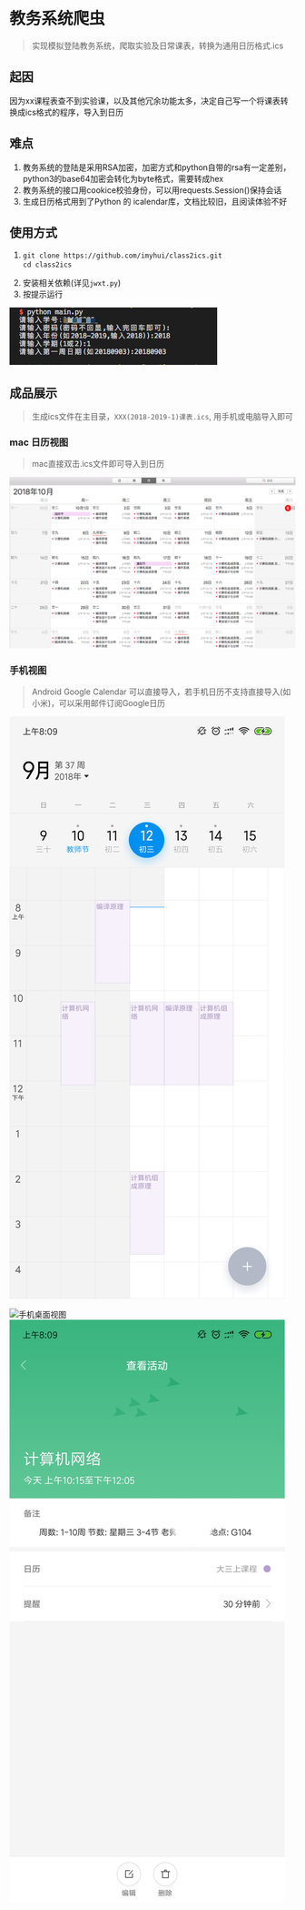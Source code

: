 # 教务系统爬虫

> 实现模拟登陆教务系统，爬取实验及日常课表，转换为通用日历格式.ics

## 起因
因为xx课程表查不到实验课，以及其他冗余功能太多，决定自己写一个将课表转换成ics格式的程序，导入到日历

## 难点
1. 教务系统的登陆是采用RSA加密，加密方式和python自带的rsa有一定差别，python3的base64加密会转化为byte格式，需要转成hex
2. 教务系统的接口用cookice校验身份，可以用requests.Session()保持会话
3. 生成日历格式用到了Python 的 icalendar库，文档比较旧，且阅读体验不好



## 使用方式
1. 
    ```
    git clone https://github.com/imyhui/class2ics.git
    cd class2ics
    ``` 
2. 安装相关依赖(详见`jwxt.py`)
3. 按提示运行

![流程](/result/Process.png)

## 成品展示

> 生成ics文件在主目录，`XXX(2018-2019-1)课表.ics`, 用手机或电脑导入即可

### mac 日历视图
> mac直接双击.ics文件即可导入到日历

![PC视图](/result/PC_view.png)

### 手机视图

> Android Google Calendar 可以直接导入，若手机日历不支持直接导入(如小米)，可以采用邮件订阅Google日历

![周视图](/result/Week_view.png)

![手机桌面视图](/result/Desktop_view.png)
![具体视图](/result/Concrete_view.jpg)
